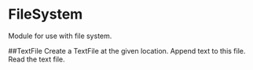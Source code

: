 # FileSystem
Module for use with file system.

##TextFile
Create a TextFile at the given location.
Append text to this file.
Read the text file.